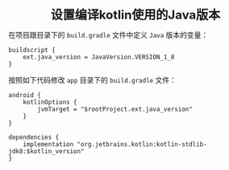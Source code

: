<center><font size="5"><b>设置编译kotlin使用的Java版本</b></font></center>

在项目跟目录下的 `build.gradle` 文件中定义 `Java` 版本的变量：

```text
buildscript {
	ext.java_version = JavaVersion.VERSION_1_8
}
```

按照如下代码修改 `app` 目录下的 `build.gradle` 文件：

```text
android {
	kotlinOptions {
        jvmTarget = "$rootProject.ext.java_version"
    }
}

dependencies {
	implementation "org.jetbrains.kotlin:kotlin-stdlib-jdk8:$kotlin_version"
}
```

